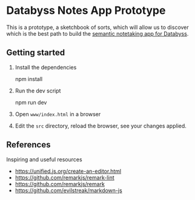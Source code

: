 # Databyss Notes App Prototype

This is a prototype, a sketchbook of sorts, which will allow us to discover which is the best path to build the [semantic notetaking app for Databyss](https://github.com/databyss-org/databyss-notes).


## Getting started

1. Install the dependencies

    npm install

2. Run the dev script

    npm run dev

3. Open `www/index.html` in a browser

4. Edit the `src` directory, reload the browser, see your changes applied.


## References

Inspiring and useful resources

- <https://unified.js.org/create-an-editor.html>
- <https://github.com/remarkjs/remark-lint>
- <https://github.com/remarkjs/remark>
- <https://github.com/evilstreak/markdown-js>
